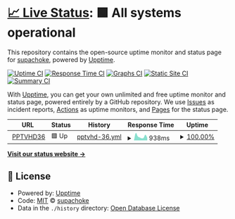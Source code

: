 # [📈 Live Status](https://supachoke.github.io/uptime): <!--live status--> **🟩 All systems operational**

This repository contains the open-source uptime monitor and status page for [supachoke](https://supachoke.github.io/uptime), powered by [Upptime](https://github.com/upptime/upptime).

[![Uptime CI](https://github.com/koj-co/upptime/workflows/Uptime%20CI/badge.svg)](https://github.com/koj-co/upptime/actions?query=workflow%3A%22Uptime+CI%22)
[![Response Time CI](https://github.com/koj-co/upptime/workflows/Response%20Time%20CI/badge.svg)](https://github.com/koj-co/upptime/actions?query=workflow%3A%22Response+Time+CI%22)
[![Graphs CI](https://github.com/koj-co/upptime/workflows/Graphs%20CI/badge.svg)](https://github.com/koj-co/upptime/actions?query=workflow%3A%22Graphs+CI%22)
[![Static Site CI](https://github.com/koj-co/upptime/workflows/Static%20Site%20CI/badge.svg)](https://github.com/koj-co/upptime/actions?query=workflow%3A%22Static+Site+CI%22)
[![Summary CI](https://github.com/koj-co/upptime/workflows/Summary%20CI/badge.svg)](https://github.com/koj-co/upptime/actions?query=workflow%3A%22Summary+CI%22)

With [Upptime](https://upptime.js.org), you can get your own unlimited and free uptime monitor and status page, powered entirely by a GitHub repository. We use [Issues](https://github.com/supachoke/uptime/issues) as incident reports, [Actions](https://github.com/supachoke/uptime/actions) as uptime monitors, and [Pages](https://supachoke.github.io/uptime) for the status page.

<!--start: status pages-->
<!-- This summary is generated by Upptime (https://github.com/upptime/upptime) -->
<!-- Do not edit this manually, your changes will be overwritten -->
<!-- prettier-ignore -->
| URL | Status | History | Response Time | Uptime |
| --- | ------ | ------- | ------------- | ------ |
| <img alt="" src="https://icons.duckduckgo.com/ip3/www.pptvhd36.com.ico" height="13"> [PPTVHD36](https://www.pptvhd36.com) | 🟩 Up | [pptvhd-36.yml](https://github.com/supachoke/uptime/commits/HEAD/history/pptvhd-36.yml) | <details><summary><img alt="Response time graph" src="./graphs/pptvhd-36/response-time-week.png" height="20"> 938ms</summary><br><a href="https://supachoke.github.io/uptime/history/pptvhd-36"><img alt="Response time 3108" src="https://img.shields.io/endpoint?url=https%3A%2F%2Fraw.githubusercontent.com%2Fsupachoke%2Fuptime%2FHEAD%2Fapi%2Fpptvhd-36%2Fresponse-time.json"></a><br><a href="https://supachoke.github.io/uptime/history/pptvhd-36"><img alt="24-hour response time 1229" src="https://img.shields.io/endpoint?url=https%3A%2F%2Fraw.githubusercontent.com%2Fsupachoke%2Fuptime%2FHEAD%2Fapi%2Fpptvhd-36%2Fresponse-time-day.json"></a><br><a href="https://supachoke.github.io/uptime/history/pptvhd-36"><img alt="7-day response time 938" src="https://img.shields.io/endpoint?url=https%3A%2F%2Fraw.githubusercontent.com%2Fsupachoke%2Fuptime%2FHEAD%2Fapi%2Fpptvhd-36%2Fresponse-time-week.json"></a><br><a href="https://supachoke.github.io/uptime/history/pptvhd-36"><img alt="30-day response time 1056" src="https://img.shields.io/endpoint?url=https%3A%2F%2Fraw.githubusercontent.com%2Fsupachoke%2Fuptime%2FHEAD%2Fapi%2Fpptvhd-36%2Fresponse-time-month.json"></a><br><a href="https://supachoke.github.io/uptime/history/pptvhd-36"><img alt="1-year response time 2784" src="https://img.shields.io/endpoint?url=https%3A%2F%2Fraw.githubusercontent.com%2Fsupachoke%2Fuptime%2FHEAD%2Fapi%2Fpptvhd-36%2Fresponse-time-year.json"></a></details> | <details><summary><a href="https://supachoke.github.io/uptime/history/pptvhd-36">100.00%</a></summary><a href="https://supachoke.github.io/uptime/history/pptvhd-36"><img alt="All-time uptime 99.96%" src="https://img.shields.io/endpoint?url=https%3A%2F%2Fraw.githubusercontent.com%2Fsupachoke%2Fuptime%2FHEAD%2Fapi%2Fpptvhd-36%2Fuptime.json"></a><br><a href="https://supachoke.github.io/uptime/history/pptvhd-36"><img alt="24-hour uptime 100.00%" src="https://img.shields.io/endpoint?url=https%3A%2F%2Fraw.githubusercontent.com%2Fsupachoke%2Fuptime%2FHEAD%2Fapi%2Fpptvhd-36%2Fuptime-day.json"></a><br><a href="https://supachoke.github.io/uptime/history/pptvhd-36"><img alt="7-day uptime 100.00%" src="https://img.shields.io/endpoint?url=https%3A%2F%2Fraw.githubusercontent.com%2Fsupachoke%2Fuptime%2FHEAD%2Fapi%2Fpptvhd-36%2Fuptime-week.json"></a><br><a href="https://supachoke.github.io/uptime/history/pptvhd-36"><img alt="30-day uptime 99.47%" src="https://img.shields.io/endpoint?url=https%3A%2F%2Fraw.githubusercontent.com%2Fsupachoke%2Fuptime%2FHEAD%2Fapi%2Fpptvhd-36%2Fuptime-month.json"></a><br><a href="https://supachoke.github.io/uptime/history/pptvhd-36"><img alt="1-year uptime 99.95%" src="https://img.shields.io/endpoint?url=https%3A%2F%2Fraw.githubusercontent.com%2Fsupachoke%2Fuptime%2FHEAD%2Fapi%2Fpptvhd-36%2Fuptime-year.json"></a></details>

<!--end: status pages-->

[**Visit our status website →**](https://supachoke.github.io/uptime)

## 📄 License

- Powered by: [Upptime](https://github.com/upptime/upptime)
- Code: [MIT](./LICENSE) © [supachoke](https://supachoke.github.io/uptime)
- Data in the `./history` directory: [Open Database License](https://opendatacommons.org/licenses/odbl/1-0/)
